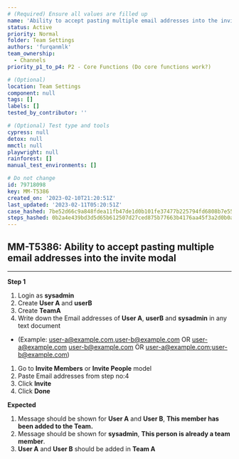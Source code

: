 ```yaml
---
# (Required) Ensure all values are filled up
name: 'Ability to accept pasting multiple email addresses into the invite modal'
status: Active
priority: Normal
folder: Team Settings
authors: 'furqanmlk'
team_ownership:
  - Channels
priority_p1_to_p4: P2 - Core Functions (Do core functions work?)

# (Optional)
location: Team Settings
component: null
tags: []
labels: []
tested_by_contributor: ''

# (Optional) Test type and tools
cypress: null
detox: null
mmctl: null
playwright: null
rainforest: []
manual_test_environments: []

# Do not change
id: 79718098
key: MM-T5386
created_on: '2023-02-10T21:20:51Z'
last_updated: '2023-02-11T05:20:51Z'
case_hashed: 7be52d66c9a848fdea11fb47de1d0b101fe37477b225794fd6808b7e5598df87fc008c4d0a162726700ec7e6f3e551b9
steps_hashed: 0b2a4e439bd3d5d65b612507d27ced875b77663b4176aa45f3a2d0b0a1c0744569be08d8a7bf8fdabff674b82eb7b1ee
---
```


<!-- (Auto-generated) Based on frontmatter's "key" and "name" -->

## MM-T5386: Ability to accept pasting multiple email addresses into the invite modal

---

**Step 1**

1. Login as **sysadmin**
2. Create **User A** and **userB**
3. Create **TeamA**
4. Write down the Email addresses of **User A**, **userB** and **sysadmin** in any text document

- (Example: <user-a@example.com>,<user-b@example.com> OR <user-a@example.com> <user-b@example.com> OR <user-a@example.com>;<user-b@example.com>)

1. Go to **Invite Members** or **Invite People** model
2. Paste Email addresses from step no:4
3. Click **Invite**
4. Click **Done**

**Expected**

1. Message should be shown for **User A** and **User B**, **This member has been added to the Team.**
2. Message should be shown for **sysadmin**, **This person is already a team member**.
3. **User A** and **User B** should be added in **Team A**
